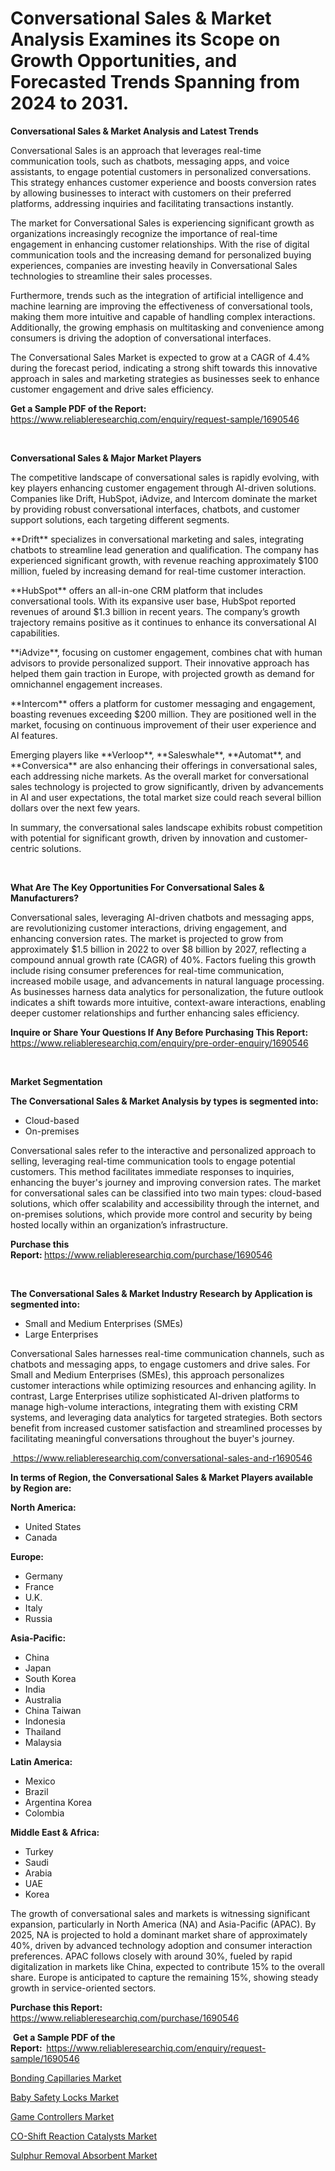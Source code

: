 <p><h1>Conversational Sales & Market Analysis Examines its Scope on Growth Opportunities, and Forecasted Trends Spanning from 2024 to 2031.</h1></p><p><strong>Conversational Sales & Market Analysis and Latest Trends</strong></p>
<p><p>Conversational Sales is an approach that leverages real-time communication tools, such as chatbots, messaging apps, and voice assistants, to engage potential customers in personalized conversations. This strategy enhances customer experience and boosts conversion rates by allowing businesses to interact with customers on their preferred platforms, addressing inquiries and facilitating transactions instantly.</p><p>The market for Conversational Sales is experiencing significant growth as organizations increasingly recognize the importance of real-time engagement in enhancing customer relationships. With the rise of digital communication tools and the increasing demand for personalized buying experiences, companies are investing heavily in Conversational Sales technologies to streamline their sales processes. </p><p>Furthermore, trends such as the integration of artificial intelligence and machine learning are improving the effectiveness of conversational tools, making them more intuitive and capable of handling complex interactions. Additionally, the growing emphasis on multitasking and convenience among consumers is driving the adoption of conversational interfaces.</p><p>The Conversational Sales Market is expected to grow at a CAGR of 4.4% during the forecast period, indicating a strong shift towards this innovative approach in sales and marketing strategies as businesses seek to enhance customer engagement and drive sales efficiency.</p></p>
<p><strong>Get a Sample PDF of the Report:&nbsp;</strong> <a href="https://www.reliableresearchiq.com/enquiry/request-sample/1690546?utm_campaign=1412&utm_medium=2&utm_source=Github&utm_content=ia&utm_term=17102024&utm_id=conversational-sales">https://www.reliableresearchiq.com/enquiry/request-sample/1690546</a></p>
<p>&nbsp;</p>
<p><strong>Conversational Sales & Major Market Players</strong></p>
<p><p>The competitive landscape of conversational sales is rapidly evolving, with key players enhancing customer engagement through AI-driven solutions. Companies like Drift, HubSpot, iAdvize, and Intercom dominate the market by providing robust conversational interfaces, chatbots, and customer support solutions, each targeting different segments.</p><p>**Drift** specializes in conversational marketing and sales, integrating chatbots to streamline lead generation and qualification. The company has experienced significant growth, with revenue reaching approximately $100 million, fueled by increasing demand for real-time customer interaction.</p><p>**HubSpot** offers an all-in-one CRM platform that includes conversational tools. With its expansive user base, HubSpot reported revenues of around $1.3 billion in recent years. The company’s growth trajectory remains positive as it continues to enhance its conversational AI capabilities.</p><p>**iAdvize**, focusing on customer engagement, combines chat with human advisors to provide personalized support. Their innovative approach has helped them gain traction in Europe, with projected growth as demand for omnichannel engagement increases. </p><p>**Intercom** offers a platform for customer messaging and engagement, boasting revenues exceeding $200 million. They are positioned well in the market, focusing on continuous improvement of their user experience and AI features.</p><p>Emerging players like **Verloop**, **Saleswhale**, **Automat**, and **Conversica** are also enhancing their offerings in conversational sales, each addressing niche markets. As the overall market for conversational sales technology is projected to grow significantly, driven by advancements in AI and user expectations, the total market size could reach several billion dollars over the next few years. </p><p>In summary, the conversational sales landscape exhibits robust competition with potential for significant growth, driven by innovation and customer-centric solutions.</p></p>
<p>&nbsp;</p>
<p><strong>What Are The Key Opportunities For Conversational Sales & Manufacturers?</strong></p>
<p><p>Conversational sales, leveraging AI-driven chatbots and messaging apps, are revolutionizing customer interactions, driving engagement, and enhancing conversion rates. The market is projected to grow from approximately $1.5 billion in 2022 to over $8 billion by 2027, reflecting a compound annual growth rate (CAGR) of 40%. Factors fueling this growth include rising consumer preferences for real-time communication, increased mobile usage, and advancements in natural language processing. As businesses harness data analytics for personalization, the future outlook indicates a shift towards more intuitive, context-aware interactions, enabling deeper customer relationships and further enhancing sales efficiency.</p></p>
<p><strong>Inquire or Share Your Questions If Any Before Purchasing This Report:</strong> <a href="https://www.reliableresearchiq.com/enquiry/pre-order-enquiry/1690546?utm_campaign=1412&utm_medium=2&utm_source=Github&utm_content=ia&utm_term=17102024&utm_id=conversational-sales">https://www.reliableresearchiq.com/enquiry/pre-order-enquiry/1690546</a></p>
<p>&nbsp;</p>
<p><strong>Market Segmentation</strong></p>
<p><strong>The Conversational Sales & Market Analysis by types is segmented into:</strong></p>
<p><ul><li>Cloud-based</li><li>On-premises</li></ul></p>
<p><p>Conversational sales refer to the interactive and personalized approach to selling, leveraging real-time communication tools to engage potential customers. This method facilitates immediate responses to inquiries, enhancing the buyer's journey and improving conversion rates. The market for conversational sales can be classified into two main types: cloud-based solutions, which offer scalability and accessibility through the internet, and on-premises solutions, which provide more control and security by being hosted locally within an organization’s infrastructure.</p></p>
<p><strong>Purchase this Report:&nbsp;</strong><a href="https://www.reliableresearchiq.com/purchase/1690546?utm_campaign=1412&utm_medium=2&utm_source=Github&utm_content=ia&utm_term=17102024&utm_id=conversational-sales">https://www.reliableresearchiq.com/purchase/1690546</a></p>
<p>&nbsp;</p>
<p><strong>The Conversational Sales & Market Industry Research by Application is segmented into:</strong></p>
<p><ul><li>Small and Medium Enterprises (SMEs)</li><li>Large Enterprises</li></ul></p>
<p><p>Conversational Sales harnesses real-time communication channels, such as chatbots and messaging apps, to engage customers and drive sales. For Small and Medium Enterprises (SMEs), this approach personalizes customer interactions while optimizing resources and enhancing agility. In contrast, Large Enterprises utilize sophisticated AI-driven platforms to manage high-volume interactions, integrating them with existing CRM systems, and leveraging data analytics for targeted strategies. Both sectors benefit from increased customer satisfaction and streamlined processes by facilitating meaningful conversations throughout the buyer's journey.</p></p>
<p><a href="https://www.reliableresearchiq.com/conversational-sales-and-r1690546?utm_campaign=1412&utm_medium=2&utm_source=Github&utm_content=ia&utm_term=17102024&utm_id=conversational-sales">&nbsp;https://www.reliableresearchiq.com/conversational-sales-and-r1690546</a></p>
<p><strong>In terms of Region, the Conversational Sales & Market Players available by Region are:</strong></p>
<p>
    <p> <strong> North America: </strong>
        <ul>
            <li>United States</li>
            <li>Canada</li>
        </ul>
        </p> 
    <p> <strong> Europe: </strong>
        <ul>
            <li>Germany</li>
            <li>France</li>
            <li>U.K.</li>
            <li>Italy</li>
            <li>Russia</li>
        </ul>
        </p> 
    <p> <strong> Asia-Pacific: </strong>
        <ul>
            <li>China</li>
            <li>Japan</li>
            <li>South Korea</li>
            <li>India</li>
            <li>Australia</li>
            <li>China Taiwan</li>
            <li>Indonesia</li>
            <li>Thailand</li>
            <li>Malaysia</li>
        </ul>
        </p> 
    <p> <strong> Latin America: </strong>
        <ul>
            <li>Mexico</li>
            <li>Brazil</li>
            <li>Argentina Korea</li>
            <li>Colombia</li>
        </ul>
        </p> 
    <p> <strong> Middle East & Africa: </strong>
        <ul>
            <li>Turkey</li>
            <li>Saudi</li>
            <li>Arabia</li>
            <li>UAE</li>
            <li>Korea</li>
        </ul>
    </p>
    </p>
<p><p>The growth of conversational sales and markets is witnessing significant expansion, particularly in North America (NA) and Asia-Pacific (APAC). By 2025, NA is projected to hold a dominant market share of approximately 40%, driven by advanced technology adoption and consumer interaction preferences. APAC follows closely with around 30%, fueled by rapid digitalization in markets like China, expected to contribute 15% to the overall share. Europe is anticipated to capture the remaining 15%, showing steady growth in service-oriented sectors.</p></p>
<p><strong>Purchase this Report: </strong><a href="https://www.reliableresearchiq.com/purchase/1690546?utm_campaign=1412&utm_medium=2&utm_source=Github&utm_content=ia&utm_term=17102024&utm_id=conversational-sales">https://www.reliableresearchiq.com/purchase/1690546</a></p>
<p>&nbsp;<strong>Get a Sample PDF of the Report:&nbsp;&nbsp;</strong><a href="https://www.reliableresearchiq.com/enquiry/request-sample/1690546?utm_campaign=1412&utm_medium=2&utm_source=Github&utm_content=ia&utm_term=17102024&utm_id=conversational-sales">https://www.reliableresearchiq.com/enquiry/request-sample/1690546</a></p>
<p><strong></strong></p>
<p><p><a href="https://issuu.com/reportprime-2/docs/bonding-capillaries-market-size-203_b4a9918a8e8e25?utm_campaign=1412&utm_medium=2&utm_source=Github&utm_content=ia&utm_term=17102024&utm_id=conversational-sales">Bonding Capillaries Market</a></p><p><a href="https://github.com/shantaev7par/Market-Research-Report-List-1/blob/main/baby-safety-locks-market.md?utm_campaign=1412&utm_medium=2&utm_source=Github&utm_content=ia&utm_term=17102024&utm_id=conversational-sales">Baby Safety Locks Market</a></p><p><a href="https://github.com/philipa0wcpic/Market-Research-Report-List-1/blob/main/game-controllers-market.md?utm_campaign=1412&utm_medium=2&utm_source=Github&utm_content=ia&utm_term=17102024&utm_id=conversational-sales">Game Controllers Market</a></p><p><a href="https://www.linkedin.com/pulse/co-shift-reaction-catalysts-market-size-growth-industry-analysis-xi01f?utm_campaign=1412&utm_medium=2&utm_source=Github&utm_content=ia&utm_term=17102024&utm_id=conversational-sales">CO-Shift Reaction Catalysts Market</a></p><p><a href="https://www.linkedin.com/pulse/emerging-trends-sulphur-removal-absorbent-market-detailed-overview-mumtf?utm_campaign=1412&utm_medium=2&utm_source=Github&utm_content=ia&utm_term=17102024&utm_id=conversational-sales">Sulphur Removal Absorbent Market</a></p></p>